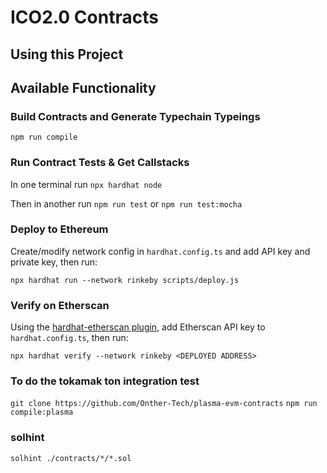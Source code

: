 # ICO2.0 Contracts

## Using this Project

## Available Functionality

### Build Contracts and Generate Typechain Typeings

`npm run compile`

### Run Contract Tests & Get Callstacks

In one terminal run `npx hardhat node`

Then in another run `npm run test` or `npm run test:mocha`

### Deploy to Ethereum

Create/modify network config in `hardhat.config.ts` and add API key and private key, then run:

`npx hardhat run --network rinkeby scripts/deploy.js`

### Verify on Etherscan

Using the [hardhat-etherscan plugin](https://hardhat.org/plugins/nomiclabs-hardhat-etherscan.html), add Etherscan API key to `hardhat.config.ts`, then run:

`npx hardhat verify --network rinkeby <DEPLOYED ADDRESS>`

### To do the tokamak ton integration test
`git clone https://github.com/Onther-Tech/plasma-evm-contracts`
`npm run compile:plasma`


### solhint
`solhint ./contracts/*/*.sol`
